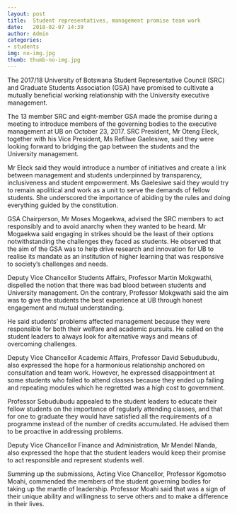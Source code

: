 ```yaml
---
layout: post
title:  Student representatives, management promise team work
date:   2018-02-07 14:39
author: Admin
categories:
- students
img: no-img.jpg
thumb: thumb-no-img.jpg
---
```


The 2017/18 University of Botswana Student Representative Council (SRC) and Graduate Students Association (GSA) have promised to cultivate a mutually beneficial working relationship with the University executive management. <!--more-->


The 13 member SRC and eight-member GSA made the promise during a meeting to introduce members of the governing bodies to the executive management at UB on October 23, 2017. SRC President, Mr Oteng Eleck, together with his Vice President, Ms Refilwe Gaelesiwe, said they were looking forward to bridging the gap between the students and the University management.

Mr Eleck said they would introduce a number of initiatives and create a link between management and students underpinned by transparency, inclusiveness and student empowerment. Ms Gaelesiwe said they would try to remain apolitical and work as a unit to serve the demands of fellow students. She underscored the importance of abiding by the rules and doing everything guided by the constitution.

GSA Chairperson, Mr Moses Mogaekwa, advised the SRC members to act responsibly and to avoid anarchy when they wanted to be heard. Mr Mogaekwa said engaging in strikes should be the least of their options notwithstanding the challenges they faced as students. He observed that the aim of the GSA was to help drive research and innovation for UB to realise its mandate as an institution of higher learning that was responsive to society’s challenges and needs.

Deputy Vice Chancellor Students Affairs, Professor Martin Mokgwathi, dispelled the notion that there was bad blood between students and University management. On the contrary, Professor Mokgwathi said the aim was to give the students the best experience at UB through honest engagement and mutual understanding.

He said students’ problems affected management because they were responsible for both their welfare and academic pursuits. He called on the student leaders to always look for alternative ways and means of overcoming challenges.

Deputy Vice Chancellor Academic Affairs, Professor David Sebudubudu, also expressed the hope for a harmonious relationship anchored on consultation and team work. However, he expressed disappointment at some students who failed to attend classes because they ended up failing and repeating modules which he regretted was a high cost to government.

Professor Sebudubudu appealed to the student leaders to educate their fellow students on the importance of regularly attending classes, and that for one to graduate they would have satisfied all the requirements of a programme instead of the number of credits accumulated. He advised them to be proactive in addressing problems.

Deputy Vice Chancellor Finance and Administration, Mr Mendel Nlanda, also expressed the hope that the student leaders would keep their promise to act responsible and represent students well.

Summing up the submissions, Acting Vice Chancellor, Professor Kgomotso Moahi, commended the members of the student governing bodies for taking up the mantle of leadership. Professor Moahi said that was a sign of their unique ability and willingness to serve others and to make a difference in their lives.